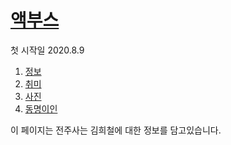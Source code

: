 
<html>
  <head>
    <meta charset = "UTF-8">
  </head>
  <body>
    <h1><a href="">액부스</a></h1>
    <p>첫 시작일 2020.8.9</p>
    <ol>
      <li><a href="info.html">정보</a></li>
      <li><a href="hby.html">취미</a></li>
      <li><a href="pht.html">사진</a></li>   
      <li><a href="https://search.naver.com/search.naver?sm=top_hty&fbm=1&ie=utf8&query=%EA%B9%80%ED%9D%AC%EC%B2%A0" target="_blank" title="김희철 네이버 검색">동명이인</a></li>
    </ol>
    이 페이지는 전주사는 김희철에 대한 정보를 담고있습니다.
  </body>
</html>

